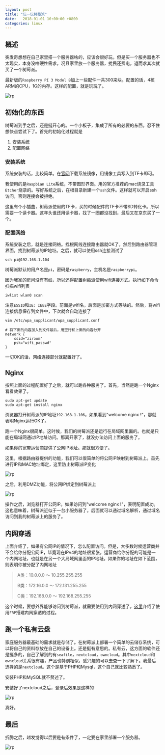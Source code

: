 ```yaml
---
layout: post
title: "玩一玩树莓派"
date:   2018-01-01 10:00:00 +0800
categories: linux
---
```

## 概述

突发奇想想在自己家里搭一个服务器啥的，应该会很好玩。但是买一个服务器也不太现实，本身没啥硬性需求，况且家里放一个服务器，扰民还费电。退而求其次就买了一个树莓派。

最新版的`Raspberry PI 3 Model B`加上一些配件一共300来块。配置的话，4核ARM的CPU，1G的内存。这样的配置，就是玩玩了。

![rp](/assert/imgs/rp6.png)

## 初始化的东西

树莓派到手之后，还是挺开心的。一个小板子，集成了所有的必要的东西。忍不住想快点尝试下了。首先的初始化过程就是

1. 安装系统
2. 配置网络

### 安装系统

系统安装的话，比较简单。在[官网](https://www.raspberrypi.org/downloads/)下载系统镜像，用镜像工具写入到TF卡即可。

我使用的是`Raspbian Lite`系统，不带图形界面。用的官方推荐的mac烧录工具`Etcher`烧录的。写好系统之后，在根目录新建一个`ssh`文件。这样就可以开启ssh访问，否则连接会被拒绝。

这里有个小插曲，树莓派使用的TF卡，买的时候配件的TF卡不带SD转化卡。所以需要一个读卡器。这年头谁还用读卡器，找了一圈都没找到，最后又在京东买了一个。

### 配置网络

系统安装之后，就是连接网络。找根网线连接路由器就OK了。然后到路由器管理界面，找到树莓派的IP地址。之后，就可以使用ssh连接测试了

```shell
ssh pi@192.168.1.104
```

树莓派默认的用户名是`pi`，密码是`raspberry`，主机名是`raspberrypi`。

因为我家的房间没有有线，所以还得配置树莓派使用wifi连接方式。执行如下命令扫描wifi列表

```shell
iwlist wlan0 scan
```

注意`ESSID`和`IE: IEEE`字段。前面是wifi名，后面是加密方式等啥的。然后，将wifi连接信息保存到文件中，下次就会自动连接了

```shell
vim /etc/wpa_supplicant/wpa_supplicant.conf

# 将下面的内容加入到文件最后，用空行和上面的内容分开
network {
    ssid="ziroom"
    psk="wifi_passwd"
}
```

一切OK的话，网络连接部分就配置好了。

## Nginx

按照上面的过程配置好了之后，就可以跑各种服务了。首先，当然是跑一个Nginx看看效果了。

```shell
sudo apt-get update
sudo apt-get install nginx
```

浏览器打开树莓派的IP地址`192.168.1.106`，如果看到"welcome nginx !"，那就表明Nginx运行OK了。

跑一个Nginx很简单。这时候，我们的树莓派还是运行在局域网里面的。也就是只能在局域网通过IP地址访问。那离开家了，就没办法访问上面的服务了。

如果你的宽带运营商提供了公网IP地址。那就很方便了。

这里，根据路由器提供的功能，我们可以很简单的将公网IP映射到树莓派上。首先进行IP和MAC地址绑定，这里防止树莓派IP变化

![rp](/assert/imgs/rp2.png)

之后，利用DMZ功能，将公网IP绑定到树莓派上

![rp](/assert/imgs/rp3.png)

操作之后，浏览器打开公网IP。如果访问到"welcome nginx !"，表明配置成功。这也意味着，树莓派近似于一台小服务器了。后面就可以通过域名解析，通过域名访问到我的树莓派上的服务了。

## 内网穿透

上面介绍了，如果有公网IP的情况下，怎么配置访问。但是，大多数时候运营商并不会给你分配公网IP，毕竟现在IPv4的地址很紧张。运营商给你分配的可能是一个内网地址，也就是在另一个大局域网里面的IP地址。如果你的地址在如下范围，则表明你被分配了内网地址

>
> A类：10.0.0.0 ～ 10.255.255.255     
>
> B类：172.16.0.0 ～ 172.131.255.255  
>
> C类：192.168.0.0 ～ 192.168.255.255 
>

这个时候，要想外界能够访问到树莓派，就需要使用到内网穿透了。[这里](#)介绍了使用`FRP`搭建内网穿透的过程。

## 跑一个私有云盘

家庭服务器最基础的需求就是存储了。在树莓派上部署一个简单的云储存系统，可以将自己的资料存放在自己的设备上。还是挺有意思的。私有云，这方面的软件还是挺多的，自己了解到的有`seafile`，`nextcloud`，`owncloud`。其中`nextcloud`和`owncloud`关系很有趣，产品也特别相似，感兴趣的可以去查一下了解下。我最后选择的是`nextcloud`。这个是基于PHP和Mysql，这个自己就比较熟悉了。

安装PHP和MySQL就不赘述了。

安装好了nextcloud之后，登录后效果是这样的

![rp](/assert/imgs/rp4.png)

真好。

## 最后

折腾之后，越发觉得以后要是有条件了，一定要在家里部署一个服务器。

![rp](/assert/imgs/rp7.png)
